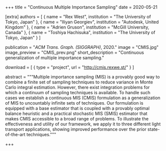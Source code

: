 +++
title = "Continuous Multiple Importance Sampling"
date = 2020-05-21

[extra]
authors = [ 
    { name = "Rex West", institution = "The University of Tokyo, Japan" },
    { name = "Iliyan Georgiev", institution = "Autodesk, United Kingdom" }, 
    { name = "Adrien Gruson", institution = "McGill University, Canada" }, 
    { name = "Toshiya Hachisuka", institution = "The University of Tokyo, Japan" } 
]

publication = "*ACM Trans. Graph. (SIGGRAPH)*, 2020."
image = "CMIS.jpg"
image_preview = "CMIS_prev.png"
short_description = "Continuous generalization of multiple importance sampling."

download = [
    { type = "project", url = "http://cmis.rexwe.st/" }
]

abstract = """Multiple importance sampling (MIS) is a provably good way to combine a finite set of sampling techniques to reduce variance in Monte Carlo integral estimation. However, there exist integration problems for which a continuum of sampling techniques is available. To handle such cases we establish a continuous MIS (CMIS) formulation as a generalization of MIS to uncountably infinite sets of techniques. Our formulation is equipped with a base estimator that is coupled with a provably optimal balance heuristic and a practical stochastic MIS (SMIS) estimator that makes CMIS accessible to a broad range of problems. To illustrate the effectiveness and utility of our framework, we apply it to three different light transport applications, showing improved performance over the prior state-of-the-art techniques."""

+++
